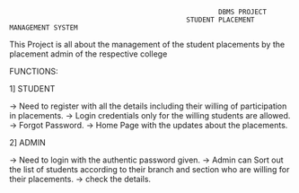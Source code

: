                                                         DBMS PROJECT
                                                STUDENT PLACEMENT MANAGEMENT SYSTEM

This Project is all about the management of the student placements by the placement admin of the respective college

FUNCTIONS:

1] STUDENT
  
  -> Need to register with all the details including their willing of participation in placements.
  -> Login credentials only for the willing students are allowed.
  -> Forgot Password.
  -> Home Page with the updates about the placements.
  
2] ADMIN
  
  -> Need to login with the authentic password given.
  -> Admin can Sort out the list of students according to their branch and section who are willing for their placements.
  -> check the details.
   
